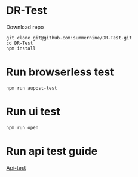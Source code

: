 # DR-Test
Download repo
```
git clone git@github.com:summernine/DR-Test.git
cd DR-Test
npm install
```

# Run browserless test
```
npm run aupost-test
```

# Run ui test
```
npm run open
```

# Run api test guide
[Api-test](https://github.com/summernine/DR-Test/tree/master/api-test)
